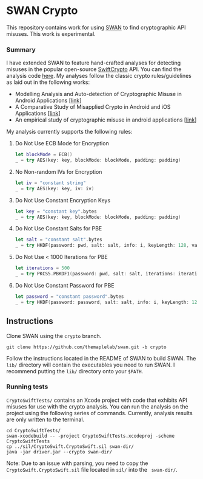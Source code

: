 

# SWAN Crypto

This repository contains work for using [SWAN](https://github.com/themaplelab/swan) to find cryptographic API misuses. This work is experimental.

### Summary

I have extended SWAN to feature hand-crafted analyses for detecting misuses in the popular open-source [SwiftCrypto](https://github.com/krzyzanowskim/CryptoSwift) API. You can find the analysis code [here](https://github.com/themaplelab/swan/blob/crypto/jvm/ca.ualberta.maple.swan.spds/src/scala/ca/ualberta/maple/swan/spds/analysis/crypto/CryptoAnalysis.scala). My analyses follow the classic crypto rules/guidelines as laid out in the following works:

- Modelling Analysis and Auto-detection of Cryptographic Misuse in Android Applications [[link](https://ieeexplore.ieee.org/document/6945307)]
- A Comparative Study of Misapplied Crypto in Android and iOS Applications [[link](https://www.semanticscholar.org/paper/A-Comparative-Study-of-Misapplied-Crypto-in-Android-Feichtner/d3c48ad2e7e67521f5847f596ab8b3ca37f6b5a4)]
- An empirical study of cryptographic misuse in android applications [[link](https://dl.acm.org/doi/10.1145/2508859.2516693)]

My analysis currently supports the following rules:

1. Do Not Use ECB Mode for Encryption

   ```swift
   let blockMode = ECB()
   _ = try AES(key: key, blockMode: blockMode, padding: padding)
   ```

2. No Non-random IVs for Encryption

   ```swift
   let iv = "constant string"
   _ = try AES(key: key, iv: iv)
   ```

3. Do Not Use Constant Encryption Keys

   ```swift
   let key = "constant key".bytes
   _ = try AES(key: key, blockMode: blockMode, padding: padding)
   ```

4. Do Not Use Constant Salts for PBE

   ```swift
   let salt = "constant salt".bytes
   _ = try HKDF(password: pwd, salt: salt, info: i, keyLength: 128, variant: .sha2(.sha256))
   ```

5. Do Not Use < 1000 Iterations for PBE

   ```swift
   let iterations = 500
   _ = try PKCS5.PBKDF1(password: pwd, salt: salt, iterations: iterations, keyLength: 128)
   ```

6. Do Not Use Constant Password for PBE

   ```swift
   let password = "constant password".bytes
   _ = try HKDF(password: password, salt: salt, info: i, keyLength: 128, variant: .sha2(.sha256))
   ```

## Instructions

Clone SWAN using the `crypto` branch.

```shell
git clone https://github.com/themaplelab/swan.git -b crypto
```

Follow the instructions located in the README of SWAN to build SWAN. The `lib/` directory will contain the executables you need to run SWAN. I recommend putting the `lib/` directory onto your `$PATH`.

### Running tests

`CryptoSwiftTests/` contains an Xcode project with code that exhibits API misuses for use with the crypto analysis. You can run the analysis on the project using the following series of commands. Currently, analysis results are only written to the terminal.

```
cd CryptoSwiftTests/
swan-xcodebuild -- -project CryptoSwiftTests.xcodeproj -scheme CryptoSwiftTests
cp ../sil/CryptoSwift.CryptoSwift.sil swan-dir/
java -jar driver.jar --crypto swan-dir/
```

Note: Due to an issue with parsing, you need to copy  the `CryptoSwift.CryptoSwift.sil` file located in `sil/` into the ` swan-dir/`.
